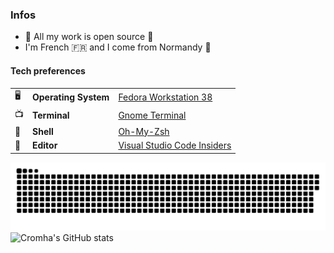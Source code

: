 
### Infos
* 👀 All my work is open source 👀
* I'm French 🇫🇷 and I come from Normandy 🏴󠁦󠁲󠁮󠁯󠁲󠁿

#### Tech preferences

| |                       |                                                           |
|-|-----------------------|-----------------------------------------------------------|
|🖥| **Operating System** | [Fedora Workstation 38](https://fedoraproject.org/workstation/)|
|📺| **Terminal**         | [Gnome Terminal](https://github.com/GNOME/gnome-terminal)|
|🐚| **Shell**            | [Oh-My-Zsh](https://github.com/ohmyzsh/ohmyzsh)|
|📝| **Editor**           | [Visual Studio Code Insiders](https://github.com/Microsoft/vscode)|

<a href=#><img src="contributions.svg"></a>
![Cromha's GitHub stats](https://github-readme-stats.vercel.app/api?username=OcelotWalrus&show_icons=true&theme=dark)
